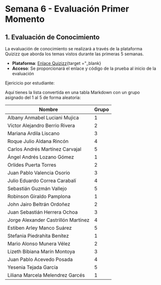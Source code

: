 # Semana 6 - Evaluación Primer Momento

## **1. Evaluación de Conocimiento**
La evaluación de conocimiento se realizará a través de la plataforma Quizizz que aborda los temas vistos durante las primeras 5 semanas.

- **Plataforma**: [Enlace Quizizz](https://quizizz.com/join){target ="_blank}
- **Acceso**: Se proporcionará el enlace y código de la prueba al inicio de la evaluación

Ejericicio por estudiante:

Aquí tienes la lista convertida en una tabla Markdown con un grupo asignado del 1 al 5 de forma aleatoria:

| Nombre                          | Grupo |
|---------------------------------|-------|
| Albany Anmabel Luciani Mujica  | 1     |
| Víctor Alejandro Berrio Rivera | 2     |
| Mariana Ardila Liscano         | 3     |
| Roque Julio Aldana Rincón      | 4     |
| Carlos Andrés Martínez Carvajal| 5     |
| Ángel Andrés Lozano Gómez      | 1     |
| Orlides Puerta Torres          | 2     |
| Juan Pablo Valencia Osorio     | 3     |
| Julio Eduardo Correa Carabalí  | 4     |
| Sebastián Guzmán Vallejo       | 5     |
| Robinson Giraldo Pamplona      | 1     |
| John Jairo Beltrán Ordoñez     | 2     |
| Juan Sebastián Herrera Ochoa   | 3     |
| Jorge Alexander Castrillón Martínez | 4 |
| Estiben Arley Manco Suárez     | 5     |
| Stefania Piedrahita Benítez    | 1     |
| Mario Alonso Munera Vélez      | 2     |
| Lizeth Bibiana Marín Montoya   | 3     |
| Juan Pablo Acevedo Posada      | 4     |
| Yesenia Tejada García          | 5     |
| Liliana Marcela Melendrez Garcés | 1   |


